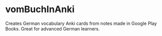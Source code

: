 # vomBuchInAnki
Creates German vocabulary Anki cards from notes made in Google Play Books. Great for advanced German learners.
